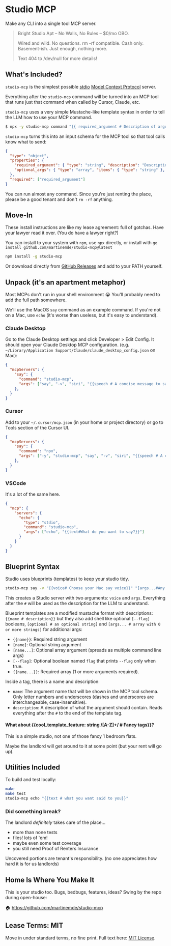# Studio MCP

Make any CLI into a single tool MCP server.

> Bright Studio Apt – No Walls, No Rules – $0/mo OBO.
>
> Wired and wild. No questions. rm -rf compatible. Cash only. Basement-ish. Just enough, nothing more.
>
> Text 404 to /dev/null for more details!

## What's Included?

`studio-mcp` is the simplest possible [stdio](https://modelcontextprotocol.io/docs/concepts/transports) [Model Context Protocol](https://modelcontextprotocol.io/) server.

Everything after the `studio-mcp` command will be turned into an MCP tool that runs just that command when called by Cursor, Claude, etc.

`studio-mcp` uses a very simple Mustache-like template syntax in order to tell the LLM how to use your MCP command.

```sh
$ npx -y studio-mcp command "{{ required_argument # Description of argument }}" "[optional_args... # any array of arguments]"
```

`studio-mcp` turns this into an input schema for the MCP tool so that tool calls know what to send:

```json
{
  "type": "object",
  "properties": {
    "required_argument": { "type": "string", "description": "Description of argument" },
    "optional_args": { "type": "array", "items": { "type": "string" }, "description": "any array of arguments" }
  },
  "required": ["required_argument"]
}
```

You can run almost any command. Since you're just renting the place, please be a good tenant and don't `rm -rf` anything.

## Move-In

These install instructions are like my lease agreement: full of gotchas.
Have your lawyer read it over. (You do have a lawyer right?)

You can install to your system with `npm`, use `npx` directly, or install with `go install github.com/martinemde/studio-mcp@latest`

```sh
npm install -g studio-mcp
```

Or download directly from [GitHub Releases](https://github.com/martinemde/studio-mcp/releases/latest) and add to your PATH yourself.

## Unpack (it's an apartment metaphor)

Most MCPs don't run in your shell environment 😭 You'll probably need to add the full path somewhere.

We'll use the MacOS `say` command as an example command. If you're not on a Mac, use `echo` (it's worse than useless, but it's easy to understand).

### Claude Desktop

Go to the Claude Desktop settings and click Developer > Edit Config.
It should open your Claude Desktop MCP configuration. (e.g. `~/Library/Application Support/Claude/claude_desktop_config.json` on Mac):

```json
{
  "mcpServers": {
    "say": {
      "command": "studio-mcp",
      "args": ["say", "-v", "siri", "{{speech # A concise message to say outloud}}"]
    },
  }
}
```

### Cursor

Add to your `~/.cursor/mcp.json` (in your home or project directory) or go to Tools section of the Cursor UI.

```json
{
  "mcpServers": {
    "say": {
      "command": "npx",
      "args": ["-y", "studio-mcp", "say", "-v", "siri", "{{speech # A concise message to say outloud}}"]
    },
  }
}
```

### VSCode

It's a lot of the same here.

```json
{
  "mcp": {
    "servers": {
      "echo": {
        "type": "stdio",
        "command": "studio-mcp",
        "args": ["echo", "{{text#What do you want to say?}}"]
      }
    }
  }
}
```

## Blueprint Syntax

Studio uses blueprints (templates) to keep your studio tidy.

```bash
studio-mcp say -v "{{voice# Choose your Mac say voice}}" "[args...#Any additional args]"
```

This creates a Studio server with two arguments: `voice` and `args`.
Everything after the `#` will be used as the description for the LLM to understand.

Blueprint templates are a modified mustache format with descriptions: `{{name # description}}` but they also add shell like optional `[--flag]` booleans, `[optional # an optional string]` and `[args... # array with 0 or more strings]` for additional args:

- `{{name}}`: Required string argument
- `[name]`: Optional string argument
- `[name...]`: Optional array argument (spreads as multiple command line args)
- `[--flag]`: Optional boolean named `flag` that prints `--flag` only when true.
- `{{name...}}`: Required array (1 or more arguments required).

Inside a tag, there is a name and description:

- `name`: The argument name that will be shown in the MCP tool schema. Only letter numbers and underscores (dashes and underscores are interchangeable, case-insensitive).
- `description`: A description of what the argument should contain. Reads everything after the `#` to the end of the template tag.

#### What about {{cool_template_feature: string /[A-Z]+/ # Fancy tags}}?

This is a simple studio, not one of those fancy 1 bedroom flats.

Maybe the landlord will get around to it at some point (but your rent will go up).

## Utilities Included

To build and test locally:

```bash
make
make test
studio-mcp echo "{{text # what you want said to you}}"
```

### Did something break?

The landlord _definitely_ takes care of the place...

- more than none tests
- files! lots of 'em!
- maybe even some test coverage
- you still need Proof of Renters Insurance

Uncovered portions are tenant's responsibility. (no one appreciates how hard it is for us landlords)

## Home Is Where You Make It

This is your studio too. Bugs, bedbugs, features, ideas? Swing by the repo during open-house:

🏠 https://github.com/martinemde/studio-mcp

## Lease Terms: MIT

Move in under standard terms, no fine print. Full text here: [MIT License](https://opensource.org/licenses/MIT).
